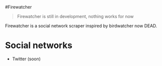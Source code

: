 #Firewatcher

> Firewatcher is still in development, nothing works for now

Firewatcher is a social network scraper inspired by birdwatcher now DEAD.

# Social networks
- Twitter (soon)
